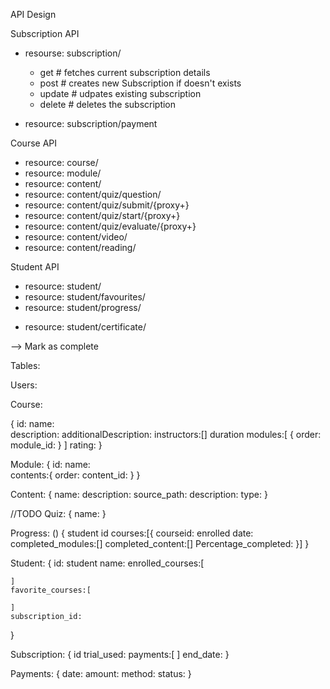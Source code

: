 API Design

Subscription API

- resourse: subscription/
    - get # fetches current subscription details
    - post # creates new Subscription if doesn't exists
    - update # udpates existing subscription
    - delete # deletes the subscription 

- resource: subscription/payment



Course API

- resource: course/
- resource: module/
- resource: content/
- resource: content/quiz/question/
- resource: content/quiz/submit/{proxy+}
- resource: content/quiz/start/{proxy+}
- resource: content/quiz/evaluate/{proxy+}
- resource: content/video/
- resource: content/reading/


Student API

- resource: student/
- resource: student/favourites/
- resource: student/progress/
<!-- - resource: student/progress/{proxy+} -->
- resource: student/certificate/
<!-- - resource: student/certificate/{proxy+} -->

--> Mark as complete

<!-- Admin API

- resouce:  -->


Tables:

Users:

Course:

{
	id:
	name:	
	description:
	additionalDescription:
	instructors:[]
	duration
	modules:[
		{
			order:
			module_id:
		}
	]
	rating:
}

Module:
{
	id:
	name:	
	contents:{
		order:
		content_id:
	}
}

Content:
{
	name:
	description:
	source_path:
	description:
	type:
}

//TODO
Quiz:
{
	name:
}

Progress: ()
{
	student id
	courses:[{
		courseid:
		enrolled date:
		completed_modules:[]
		completed_content:[]
		Percentage_completed:
	}]
}

Student:
{
	id:
	student name:
	enrolled_courses:[

	]
	favorite_courses:[
		
	]
	subscription_id:
}

Subscription:
{
	id
	trial_used:
	payments:[
	]
	end_date:
}

Payments:
{
	date:
	amount:
	method:
	status:	
}
